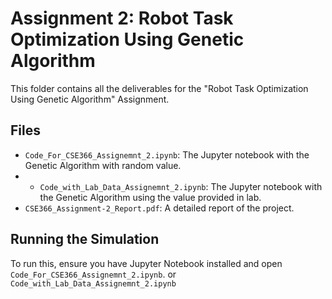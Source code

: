 
# Assignment 2: Robot Task Optimization Using Genetic Algorithm
This folder contains all the deliverables for the "Robot Task Optimization Using Genetic Algorithm" Assignment.
## Files
- `Code_For_CSE366_Assignemnt_2.ipynb`: The Jupyter notebook with the Genetic Algorithm with random value.
- - `Code_with_Lab_Data_Assignemnt_2.ipynb`: The Jupyter notebook with the Genetic Algorithm using the value provided in lab.
- `CSE366_Assignment-2_Report.pdf`: A detailed report of the project.

## Running the Simulation
To run this, ensure you have Jupyter Notebook installed and open
`Code_For_CSE366_Assignemnt_2.ipynb`. or `Code_with_Lab_Data_Assignemnt_2.ipynb`

